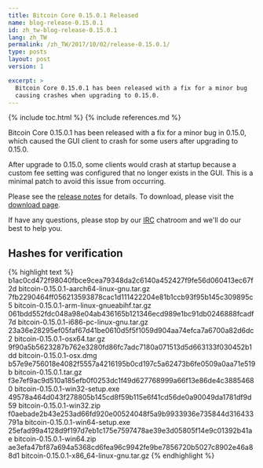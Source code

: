 ```yaml
---
title: Bitcoin Core 0.15.0.1 Released
name: blog-release-0.15.0.1
id: zh_tw-blog-release-0.15.0.1
lang: zh_TW
permalink: /zh_TW/2017/10/02/release-0.15.0.1/
type: posts
layout: post
version: 1

excerpt: >
  Bitcoin Core 0.15.0.1 has been released with a fix for a minor bug
  causing crashes when upgrading to 0.15.0.
---
```

{% include toc.html %}
{% include references.md %}

Bitcoin Core 0.15.0.1 has been released with a fix for a minor bug in 0.15.0,
which caused the GUI client to crash for some users after upgrading to 0.15.0.

After upgrade to 0.15.0, some clients would crash at startup because a custom
fee setting was configured that no longer exists in the GUI. This is a minimal
patch to avoid this issue from occurring.

Please see the [release notes][] for details.  To download, please visit
the [download page][].

If have any questions, please stop by our [IRC][]
chatroom and we'll do our best to help you.

## Hashes for verification

{% highlight text %}
b1ac0cd472f98040fbce9cea79348da2c6140a452427f9fe56d060413ec67f2d  bitcoin-0.15.0.1-aarch64-linux-gnu.tar.gz
7fb2290464ff056213593878cac1d111422204e81b1ccb93f95b145c309895c5  bitcoin-0.15.0.1-arm-linux-gnueabihf.tar.gz
061bdd552fdc048a98e04ab436165b121346ecd989e1bc91db0246888fcadf7d  bitcoin-0.15.0.1-i686-pc-linux-gnu.tar.gz
23a36e28295ef05faf67d41be0610d5f5f1059d904aa74efca7a6700a82d6dc2  bitcoin-0.15.0.1-osx64.tar.gz
9f90a5b5623287b762e3280fd86fc7adc7180a071513d5d663133f030452b1dd  bitcoin-0.15.0.1-osx.dmg
b57e9e756018e4082f5557a4216195b0cd197c5a62473b6fe0509a0aa71e519b  bitcoin-0.15.0.1.tar.gz
f3e7ef9ac9d510a185efb0f0253dc1f49d627768999a66f13e86de4c38854680  bitcoin-0.15.0.1-win32-setup.exe
49578a464d043f278805b145cd8f59b115e6f41cd56de0a90049da1781df9d59  bitcoin-0.15.0.1-win32.zip
f0aebade2b43e253ad66fd920e00524048f5a9b9933936e735844d316433791a  bitcoin-0.15.0.1-win64-setup.exe
25efad99a4128d9f197d7eb1c175e7597478ae39e3d05805f14e9c01392b41ae  bitcoin-0.15.0.1-win64.zip
ae3efa47bf87a694a5368cd6fea96c9942fe9be7856720b5027c8902e46a88d1  bitcoin-0.15.0.1-x86_64-linux-gnu.tar.gz
{% endhighlight %}


[release notes]: /en/releases/0.15.0.1/
[IRC]: https://en.bitcoin.it/wiki/IRC_channels
[download page]: /en/download
